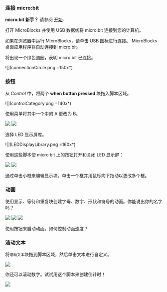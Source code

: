 ### 连接 micro:bit

**micro:bit 新手？** 请参阅 [开始](https://microblocks.fun/get-started).

打开 MicroBlocks 并使用 USB 数据线将 micro:bit 连接到您的计算机。

如果在浏览器中运行 MicroBlocks，请单击 USB 图标进行连接。
MicroBlocks 桌面应用程序将自动连接到 micro:bit。

将出现一个绿色圆圈，表明 micro:bit 已连接。

![](connectionCircle.png =150x*)

### 按钮

从 *Control* 中，将两个 **when button pressed** 块拖入脚本区域。

![](controlCategory.png =140x*)

使用菜单将其中一个中的 A 更改为 B。

![](buttonAHat.png) ![](buttonBHat.png)

选择 LED 显示屏库。

![](LEDDisplayLibrary.png =160x*)

使用这些脚本使 micro:bit 上的按钮打开和关闭 LED 显示屏：

![](buttonAFace.png) ![](buttonBClear.png)

通过单击小框来编辑显示块。单击一个框并用鼠标向下拖动以更改多个框。

### 动画

使用显示、等待和重复块创建字母、数字、形状和符号的动画。你能说出你的名字吗？

![](animation-hey.png) ![](animation-face.png) ![](animation-shapes.png)

使用按钮来启动动画。如何控制动画速度？

### 滚动文本

将`滚动文本`块拖到脚本区域，然后单击文本进行自定义。

![](scrollText.png)

你还可以滚动数字。试试用这个脚本来创建倒计时！

![](scroll321Go.png)
